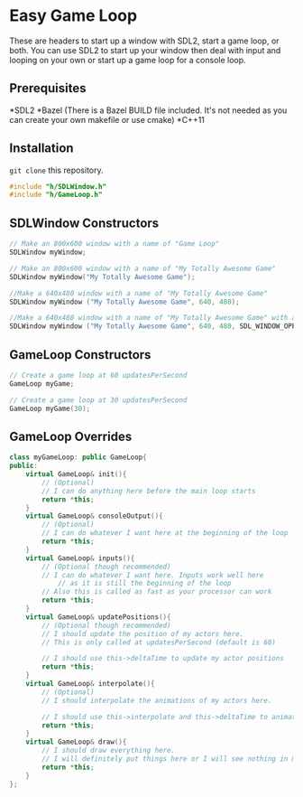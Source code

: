 # Easy Game Loop

These are headers to start up a window with SDL2, start a game loop, or both. You can use SDL2 to start up your window then deal with input and looping on your own or start up a game loop for a console loop.

## Prerequisites

*SDL2
*Bazel (There is a Bazel BUILD file included. It's not needed as you can create your own makefile or use cmake)
*C++11

## Installation

`git clone` this repository.

```C++
#include "h/SDLWindow.h"
#include "h/GameLoop.h"
```

## SDLWindow Constructors

```C++
// Make an 800x600 window with a name of "Game Loop"
SDLWindow myWindow;

// Make an 800x600 window with a name of "My Totally Awesome Game"
SDLWindow myWindow("My Totally Awesome Game");

//Make a 640x480 window with a name of "My Totally Awesome Game"
SDLWindow myWindow ("My Totally Awesome Game", 640, 480);

//Make a 640x480 window with a name of "My Totally Awesome Game" with an OpenGL Context and no border (It's your responsibility to include opengl and compile/link against it)
SDLWindow myWindow ("My Totally Awesome Game", 640, 480, SDL_WINDOW_OPENGL||SDL_WINDOW_BORDERLESS);
```

## GameLoop Constructors

```C++
// Create a game loop at 60 updatesPerSecond
GameLoop myGame;

// Create a game loop at 30 updatesPerSecond
GameLoop myGame(30);
```

## GameLoop Overrides

```C++
class myGameLoop: public GameLoop{
public:
    virtual GameLoop& init(){
        // (Optional)
        // I can do anything here before the main loop starts
        return *this;
    }
    virtual GameLoop& consoleOutput(){
        // (Optional)
        // I can do whatever I want here at the beginning of the loop
        return *this;
    }
    virtual GameLoop& inputs(){
        // (Optional though recommended)
        // I can do whatever I want here. Inputs work well here
            // as it is still the beginning of the loop
        // Also this is called as fast as your processor can work 
        return *this;
    }
    virtual GameLoop& updatePositions(){
        // (Optional though recommended)
        // I should update the position of my actors here.
        // This is only called at updatesPerSecond (default is 60)

        // I should use this->deltaTime to update my actor positions
        return *this;
    }
    virtual GameLoop& interpolate(){
        // (Optional)
        // I should interpolate the animations of my actors here.

        // I should use this->interpolate and this->deltaTime to animate my actors
        return *this;
    }
    virtual GameLoop& draw(){
        // I should draw everything here.
        // I will definitely put things here or I will see nothing in my window.
        return *this;
    }
};
